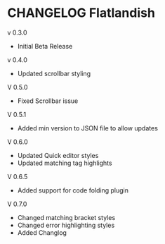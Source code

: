 # CHANGELOG Flatlandish

v 0.3.0

* Initial Beta Release


v 0.4.0

* Updated scrollbar styling


V 0.5.0

* Fixed Scrollbar issue

V 0.5.1

* Added min version to JSON file to allow updates

V 0.6.0

* Updated Quick editor styles
* Updated matching tag highlights

V 0.6.5

* Added support for code folding plugin

V 0.7.0

* Changed matching bracket styles
* Changed error highlighting styles
* Added Changlog
